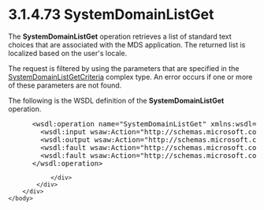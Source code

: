 <html dir="LTR" xmlns:mshelp="http://msdn.microsoft.com/mshelp" xmlns:ddue="http://ddue.schemas.microsoft.com/authoring/2003/5" xmlns:xlink="http://www.w3.org/1999/xlink" xmlns:tool="http://www.microsoft.com/tooltip">
    <head>
        <meta http-equiv="Content-Type" content="text/html; CHARSET=utf-8"></meta>
        <meta name="save" content="history"></meta>
        <title>3.1.4.73 SystemDomainListGet</title>
        <xml>
            <mshelp:toctitle title="3.1.4.73 SystemDomainListGet"></mshelp:toctitle>
            <mshelp:rltitle title="[MS-SSMDSWS-15]: SystemDomainListGet"></mshelp:rltitle>
            <mshelp:keyword index="A" term="0d326d85-d8e4-47c7-aa43-d1af2a5f5684"></mshelp:keyword>
            <mshelp:attr name="DCSext.ContentType" value="open specification"></mshelp:attr>
            <mshelp:attr name="AssetID" value="0d326d85-d8e4-47c7-aa43-d1af2a5f5684"></mshelp:attr>
            <mshelp:attr name="TopicType" value="kbRef"></mshelp:attr>
            <mshelp:attr name="DCSext.Title" value="[MS-SSMDSWS-15]: SystemDomainListGet" />
        </xml>
    </head>
    <body>
        <div id="header">
            <h1 class="heading">3.1.4.73 SystemDomainListGet</h1>
        </div>
        <div id="mainSection">
            <div id="mainBody">
                <div id="allHistory" class="saveHistory"></div>
                <div id="sectionSection0" class="section" name="collapseableSection">
                    

<p>The <b>SystemDomainListGet</b> operation retrieves a list of
standard text choices that are associated with the MDS application. The
returned list is localized based on the user's locale.</p>

<p>The request is filtered by using the parameters that are
specified in the <a href="ec5ab1d2-7fa1-4a26-b0dd-c1fd006f4f6b.md">SystemDomainListGetCriteria</a>
complex type. An error occurs if one or more of these parameters are not found.</p>

<p>The following is the WSDL definition of the <b>SystemDomainListGet</b>
operation.</p>

<dl>
<dd>
<div><pre> &lt;wsdl:operation name=&quot;SystemDomainListGet&quot; xmlns:wsdl=&quot;http://schemas.xmlsoap.org/wsdl/&quot;&gt;
   &lt;wsdl:input wsaw:Action=&quot;http://schemas.microsoft.com/sqlserver/masterdataservices/2009/09/IService/SystemDomainListGet&quot; name=&quot;SystemDomainListGetRequest&quot; message=&quot;tns:SystemDomainListGetRequest&quot; xmlns:wsaw=&quot;http://www.w3.org/2006/05/addressing/wsdl&quot; /&gt;
   &lt;wsdl:output wsaw:Action=&quot;http://schemas.microsoft.com/sqlserver/masterdataservices/2009/09/IService/SystemDomainListGetResponse&quot; name=&quot;SystemDomainListGetResponse&quot; message=&quot;tns:SystemDomainListGetResponse&quot; xmlns:wsaw=&quot;http://www.w3.org/2006/05/addressing/wsdl&quot; /&gt;
   &lt;wsdl:fault wsaw:Action=&quot;http://schemas.microsoft.com/sqlserver/masterdataservices/2009/09/IService/SystemDomainListGetSkuNotSupportedMessageFault&quot; name=&quot;SkuNotSupportedMessageFault&quot; message=&quot;tns:IService_SystemDomainListGet_SkuNotSupportedMessageFault_FaultMessage&quot; xmlns:wsaw=&quot;http://www.w3.org/2006/05/addressing/wsdl&quot; /&gt;
   &lt;wsdl:fault wsaw:Action=&quot;http://schemas.microsoft.com/sqlserver/masterdataservices/2009/09/IService/SystemDomainListGetEditionExpiredMessageFault&quot; name=&quot;EditionExpiredMessageFault&quot; message=&quot;tns:IService_SystemDomainListGet_EditionExpiredMessageFault_FaultMessage&quot; xmlns:wsaw=&quot;http://www.w3.org/2006/05/addressing/wsdl&quot; /&gt;
 &lt;/wsdl:operation&gt;
</pre></div>
</dd></dl>


                </div>
            </div>
        </div>
    </body>
</html>